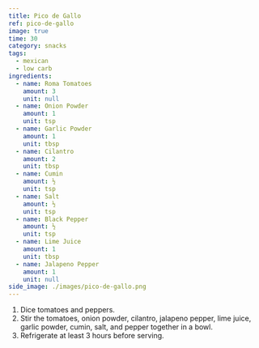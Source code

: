 ```yaml
---
title: Pico de Gallo
ref: pico-de-gallo
image: true
time: 30
category: snacks
tags:
  - mexican
  - low carb
ingredients:
  - name: Roma Tomatoes
    amount: 3
    unit: null
  - name: Onion Powder
    amount: 1
    unit: tsp
  - name: Garlic Powder
    amount: 1
    unit: tbsp
  - name: Cilantro
    amount: 2
    unit: tbsp
  - name: Cumin
    amount: ½
    unit: tsp
  - name: Salt
    amount: ½
    unit: tsp
  - name: Black Pepper
    amount: ½
    unit: tsp
  - name: Lime Juice
    amount: 1
    unit: tbsp
  - name: Jalapeno Pepper
    amount: 1
    unit: null
side_image: ./images/pico-de-gallo.png
---
```

1. Dice tomatoes and peppers.
2. Stir the tomatoes, onion powder, cilantro, jalapeno pepper, lime juice, garlic powder, cumin, salt, and pepper together in a bowl.
3. Refrigerate at least 3 hours before serving.
